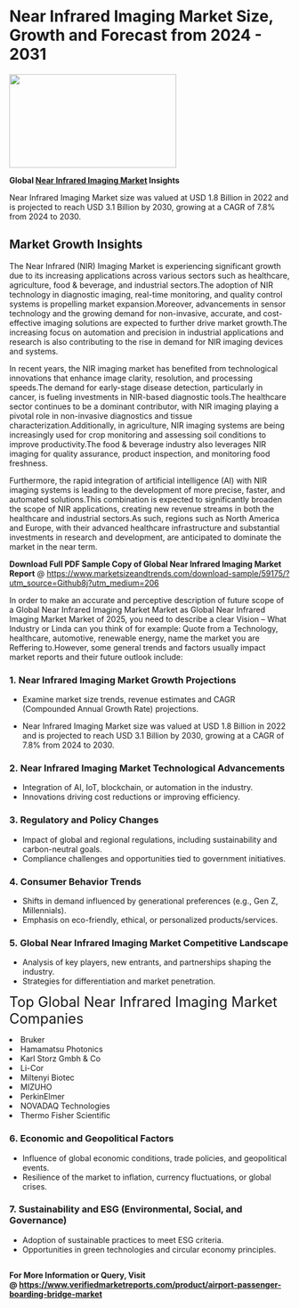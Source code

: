 <H1>Near Infrared Imaging Market Size, Growth and Forecast from 2024 - 2031</H1><img class="aligncenter size-medium wp-image-584254" src="https://thirdeyenews.in/wp-content/uploads/2024/09/Global-Market-Research-300x168.jpeg" alt="" width="300" height="168" /><p><strong>Global&nbsp;<a href="https://www.marketsizeandtrends.com/download-sample/59175/?utm_source=Github8j?utm_medium=206">Near Infrared Imaging Market</a> Insights</strong></p><p>Near Infrared Imaging Market size was valued at USD 1.8 Billion in 2022 and is projected to reach USD 3.1 Billion by 2030, growing at a CAGR of 7.8% from 2024 to 2030.</p><p><h2>Market Growth Insights</h2><p>The Near Infrared (NIR) Imaging Market is experiencing significant growth due to its increasing applications across various sectors such as healthcare, agriculture, food & beverage, and industrial sectors.The adoption of NIR technology in diagnostic imaging, real-time monitoring, and quality control systems is propelling market expansion.Moreover, advancements in sensor technology and the growing demand for non-invasive, accurate, and cost-effective imaging solutions are expected to further drive market growth.The increasing focus on automation and precision in industrial applications and research is also contributing to the rise in demand for NIR imaging devices and systems.</p><p><strong></strong></p><p>In recent years, the NIR imaging market has benefited from technological innovations that enhance image clarity, resolution, and processing speeds.The demand for early-stage disease detection, particularly in cancer, is fueling investments in NIR-based diagnostic tools.The healthcare sector continues to be a dominant contributor, with NIR imaging playing a pivotal role in non-invasive diagnostics and tissue characterization.Additionally, in agriculture, NIR imaging systems are being increasingly used for crop monitoring and assessing soil conditions to improve productivity.The food & beverage industry also leverages NIR imaging for quality assurance, product inspection, and monitoring food freshness.</p><p>Furthermore, the rapid integration of artificial intelligence (AI) with NIR imaging systems is leading to the development of more precise, faster, and automated solutions.This combination is expected to significantly broaden the scope of NIR applications, creating new revenue streams in both the healthcare and industrial sectors.As such, regions such as North America and Europe, with their advanced healthcare infrastructure and substantial investments in research and development, are anticipated to dominate the market in the near term.</p><p><span class=""><strong>Download Full PDF Sample Copy of Global Near Infrared Imaging Market Report</strong> @ <a href="https://www.marketsizeandtrends.com/download-sample/59175/?utm_source=Github8j?utm_medium=206" target="_blank">https://www.marketsizeandtrends.com/download-sample/59175/?utm_source=Github8j?utm_medium=206</a></span></p><p>In order to make an accurate and perceptive description of future scope of a Global&nbsp;Near Infrared Imaging Market Market as Global&nbsp;Near Infrared Imaging Market Market of 2025, you need to describe a clear Vision &ndash; What Industry or Linda can you think of for example: Quote from a Technology, healthcare, automotive, renewable energy, name the market you are Reffering to.However, some general trends and factors usually impact market reports and their future outlook include:</p><h3>1.&nbsp;<strong>Near Infrared Imaging Market Growth Projections</strong></h3><ul><li>Examine market size trends, revenue estimates and CAGR (Compounded Annual Growth Rate) projections.</li><li><p>Near Infrared Imaging Market size was valued at USD 1.8 Billion in 2022 and is projected to reach USD 3.1 Billion by 2030, growing at a CAGR of 7.8% from 2024 to 2030.</p></li></ul><h3>2.&nbsp;<strong>Near Infrared Imaging Market Technological Advancements</strong></h3><ul><li>Integration of AI, IoT, blockchain, or automation in the industry.</li><li>Innovations driving cost reductions or improving efficiency.</li></ul><h3>3.&nbsp;<strong>Regulatory and Policy Changes</strong></h3><ul><li>Impact of global and regional regulations, including sustainability and carbon-neutral goals.</li><li>Compliance challenges and opportunities tied to government initiatives.</li></ul><h3>4.&nbsp;<strong>Consumer Behavior Trends</strong></h3><ul><li>Shifts in demand influenced by generational preferences (e.g., Gen Z, Millennials).</li><li>Emphasis on eco-friendly, ethical, or personalized products/services.</li></ul><h3>5.&nbsp;<strong>Global Near Infrared Imaging Market Competitive Landscape</strong></h3><ul><li>Analysis of key players, new entrants, and partnerships shaping the industry.</li><li>Strategies for differentiation and market penetration.</li></ul><p data-pm-slice="1 1 []"><span style="color: inherit; font-family: inherit; font-size: 25px;">Top Global Near Infrared Imaging Market Companies</span></p><div class="" data-test-id=""><p><li>Bruker</li><li> Hamamatsu Photonics</li><li> Karl Storz Gmbh & Co</li><li> Li-Cor</li><li> Miltenyi Biotec</li><li> MIZUHO</li><li> PerkinElmer</li><li> NOVADAQ Technologies</li><li> Thermo Fisher Scientific</li></p></div><h3>6.&nbsp;<strong>Economic and Geopolitical Factors</strong></h3><ul><li>Influence of global economic conditions, trade policies, and geopolitical events.</li><li>Resilience of the market to inflation, currency fluctuations, or global crises.</li></ul><h3>7.&nbsp;<strong>Sustainability and ESG (Environmental, Social, and Governance)</strong></h3><ul><li>Adoption of sustainable practices to meet ESG criteria.</li><li>Opportunities in green technologies and circular economy principles.</li></ul><h2><strong style="font-size: 14px;">For More Information or Query, Visit @&nbsp;</strong><a style="background-color: #ffffff; font-size: 14px;" href="https://www.marketsizeandtrends.com/report/near-infrared-imaging-market/" target="_blank">https://www.verifiedmarketreports.com/product/airport-passenger-boarding-bridge-market</a></h2>